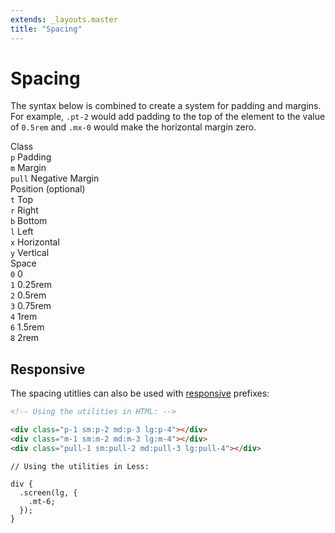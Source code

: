 ```yaml
---
extends: _layouts.master
title: "Spacing"
---
```


# Spacing

The syntax below is combined to create a system for padding and margins. For example, <code class="inline">.pt-2</code> would add padding to the top of the element to the value of <code class="inline">0.5rem</code> and <code class="inline">.mx-0</code> would make the horizontal margin zero.

<div class="flex flex-top mt-8 text-sm">
    <div class="pr-12">
        <div class="mb-3 text-dark-soft text-uppercase">Class</div>
        <div><code class="inline-block my-1 mr-1 px-2 py-1 text-mono border rounded">p</code> Padding</div>
        <div><code class="inline-block my-1 mr-1 px-2 py-1 text-mono border rounded">m</code> Margin</div>
        <div><code class="inline-block my-1 mr-1 px-2 py-1 text-mono border rounded">pull</code> Negative Margin</div>
    </div>
    <div class="pl-12 pr-12 border-l">
        <div class="mb-3 text-dark-soft"><span class="text-uppercase">Position</span> <span class="text-dark-softer text-xs">(optional)</span></div>
        <div><code class="inline-block my-1 mr-1 px-2 py-1 text-mono border rounded">t</code> Top</div>
        <div><code class="inline-block my-1 mr-1 px-2 py-1 text-mono border rounded">r</code> Right</div>
        <div><code class="inline-block my-1 mr-1 px-2 py-1 text-mono border rounded">b</code> Bottom</div>
        <div><code class="inline-block my-1 mr-1 px-2 py-1 text-mono border rounded">l</code> Left</div>
        <div><code class="inline-block my-1 mr-1 px-2 py-1 text-mono border rounded">x</code> Horizontal</div>
        <div><code class="inline-block my-1 mr-1 px-2 py-1 text-mono border rounded">y</code> Vertical</div>
    </div>
    <div class="pl-12 border-l">
        <div class="mb-3 text-dark-soft text-uppercase">Space</div>
        <div><code class="inline-block my-1 mr-1 px-2 py-1 text-mono border rounded">0</code> 0</div>
        <div><code class="inline-block my-1 mr-1 px-2 py-1 text-mono border rounded">1</code> 0.25rem</div>
        <div><code class="inline-block my-1 mr-1 px-2 py-1 text-mono border rounded">2</code> 0.5rem</div>
        <div><code class="inline-block my-1 mr-1 px-2 py-1 text-mono border rounded">3</code> 0.75rem</div>
        <div><code class="inline-block my-1 mr-1 px-2 py-1 text-mono border rounded">4</code> 1rem</div>
        <div><code class="inline-block my-1 mr-1 px-2 py-1 text-mono border rounded">6</code> 1.5rem</div>
        <div><code class="inline-block my-1 mr-1 px-2 py-1 text-mono border rounded">8</code> 2rem</div>
    </div>
</div>

## Responsive

The spacing utitlies can also be used with <a href="/responsive">responsive</a> prefixes:

```html
<!-- Using the utilities in HTML: -->

<div class="p-1 sm:p-2 md:p-3 lg:p-4"></div>
<div class="m-1 sm:m-2 md:m-3 lg:m-4"></div>
<div class="pull-1 sm:pull-2 md:pull-3 lg:pull-4"></div>
```

```less
// Using the utilities in Less:

div {
  .screen(lg, {
    .mt-6;
  });
}
```

